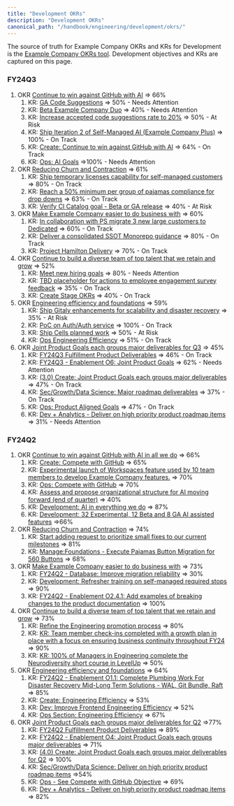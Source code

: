 ```yaml
---
title: "Development OKRs"
description: "Development OKRs"
canonical_path: "/handbook/engineering/development/okrs/"
---
```


The source of truth for Example Company OKRs and KRs for Development is the [Example Company OKRs tool](https://example_company.com/example_company-com/example_company-OKRs/-/issues/?sort=created_date&state=opened&label_name%5B%5D=vp-development&label_name%5B%5D=Department%3A%3ADevelopment&milestone_title=FY24-Q2&first_page_size=20). Development objectives and KRs are captured on this page.

### FY24Q3

1. OKR [Continue to win against GitHub with AI](https://example_company.com/example_company-com/example_company-OKRs/-/work_items/3674) => 66%
   1. KR: [GA Code Suggestions](https://example_company.com/example_company-com/example_company-OKRs/-/work_items/3896) => 50% - Needs Attention
   1. KR: [Beta Example Company Duo](https://example_company.com/example_company-com/example_company-OKRs/-/work_items/4045) => 40% - Needs Attention
   1. KR: [Increase accepted code suggestions rate to 20%](https://example_company.com/example_company-com/example_company-OKRs/-/work_items/3897) => 50% - At Risk
   1. KR: [Ship Iteration 2 of Self-Managed AI (Example Company Plus)](https://example_company.com/example_company-com/example_company-OKRs/-/work_items/3338) => 100% - On Track
   1. KR: [Create: Continue to win against GitHub with AI](https://example_company.com/example_company-com/example_company-OKRs/-/work_items/3278) => 64% - On Track
   1. KR: [Ops: AI Goals](https://example_company.com/example_company-com/example_company-OKRs/-/work_items/4018) =>100% - Needs Attention
1. OKR [Reducing Churn and Contraction](https://example_company.com/example_company-com/example_company-OKRs/-/work_items/3678) => 61%
   1. KR: [Ship temporary licenses capability for self-managed customers](https://example_company.com/example_company-com/example_company-OKRs/-/work_items/3884) => 80% - On Track
   1. KR: [Reach a 50% minimum per group of pajamas compliance for drop downs](https://example_company.com/example_company-com/example_company-OKRs/-/work_items/3885) => 63% - On Track
   1. KR: [Verify CI Catalog goal - Beta or GA release](https://example_company.com/example_company-com/example_company-OKRs/-/work_items/3886) => 40% - At Risk
1. OKR [Make Example Company easier to do business with](https://example_company.com/example_company-com/example_company-OKRs/-/work_items/3683) => 60%
   1. KR: [In collaboration with PS migrate 3 new large customers to Dedicated](https://example_company.com/example_company-com/example_company-OKRs/-/work_items/3892) => 60% - On Track
   1. KR: [Deliver a consolidated SSOT Monorepo guidance](https://example_company.com/example_company-com/example_company-OKRs/-/work_items/3448) => 80% - On Track
   1. KR: [Project Hamilton Delivery](https://example_company.com/example_company-com/example_company-OKRs/-/work_items/3894) => 70% - On Track
1. OKR [Continue to build a diverse team of top talent that we retain and grow](https://example_company.com/example_company-com/example_company-OKRs/-/work_items/3686) => 52%
   1. KR: [Meet new hiring goals](https://example_company.com/example_company-com/example_company-OKRs/-/work_items/3887) => 80% - Needs Attention
   1. KR: [TBD placeholder for actions to employee engagement survey feedback](https://example_company.com/example_company-com/example_company-OKRs/-/work_items/3890) => 35% - On Track
   1. KR: [Create Stage OKRs](https://example_company.com/example_company-com/example_company-OKRs/-/work_items/3279) => 40% - On Track
1. OKR [Engineering efficiency and foundations](https://example_company.com/example_company-com/example_company-OKRs/-/work_items/3898) => 59%
   1. KR: [Ship Gitaly enhancements for scalability and disaster recovery](https://example_company.com/example_company-com/example_company-OKRs/-/work_items/3441) => 35% - At Risk
   1. KR: [PoC on Auth/Auth service](https://example_company.com/example_company-com/example_company-OKRs/-/work_items/3900) => 100% - On Track
   1. KR: [Ship Cells planned work](https://example_company.com/example_company-com/example_company-OKRs/-/work_items/3388) => 50% - At Risk
   1. KR: [Ops Engineering Efficiency](https://example_company.com/example_company-com/example_company-OKRs/-/work_items/4021) => 51% - On Track
1. OKR [Joint Product Goals each groups major deliverables for Q3](https://example_company.com/example_company-com/example_company-OKRs/-/work_items/3901) => 45%
   1. KR: [FY24Q3 Fulfillment Product Deliverables](https://example_company.com/example_company-com/example_company-OKRs/-/work_items/3241) => 46% - On Track
   1. KR: [FY24Q3 - Enablement O6: Joint Product Goals](https://example_company.com/example_company-com/example_company-OKRs/-/work_items/3270) => 62% - Needs Attention
   1. KR: [(3.0) Create: Joint Product Goals each groups major deliverables](https://example_company.com/example_company-com/example_company-OKRs/-/work_items/3280) => 47% - On Track
   1. KR: [Sec/Growth/Data Science: Major roadmap deliverables](https://example_company.com/example_company-com/example_company-OKRs/-/work_items/3249) => 37% - On Track
   1. KR: [Ops: Product Aligned Goals](https://example_company.com/example_company-com/example_company-OKRs/-/work_items/4020) => 47% - On Track
   1. KR: [Dev + Analytics - Deliver on high priority product roadmap items](https://example_company.com/example_company-com/example_company-OKRs/-/work_items/3750) => 31% - Needs Attention

### FY24Q2

1. OKR [Continue to win against GitHub with AI in all we do](https://example_company.com/example_company-com/example_company-OKRs/-/work_items/2231) => 66%
   1. KR: [Create: Compete with GitHub](https://example_company.com/example_company-com/example_company-OKRs/-/work_items/1842) => 65%
   1. KR: [Experimental launch of Workspaces feature used by 10 team members to develop Example Company features.](https://example_company.com/example_company-com/example_company-OKRs/-/work_items/2430) => 70%
   1. KR: [Ops: Compete with GitHub](https://example_company.com/example_company-com/example_company-OKRs/-/work_items/2556) => 70%
   1. KR: [Assess and propose organizational structure for AI moving forward (end of quarter)](https://example_company.com/example_company-com/example_company-OKRs/-/work_items/2049) => 40%
   1. KR: [Development: AI in everything we do](https://example_company.com/example_company-com/example_company-OKRs/-/work_items/1792) => 87%
   1. KR: [Development: 32 Experimental, 12 Beta and 8 GA AI assisted features](https://example_company.com/example_company-com/example_company-OKRs/-/work_items/2048) =>66%
1. OKR [Reducing Churn and Contraction](https://example_company.com/example_company-com/example_company-OKRs/-/work_items/2434) => 74%
   1. KR: [Start adding request to prioritize small fixes to our current milestones](https://example_company.com/example_company-com/example_company-OKRs/-/work_items/2739) => 81%
   1. KR: [Manage:Foundations - Execute Pajamas Button Migration for 560 Buttons](https://example_company.com/example_company-com/example_company-OKRs/-/work_items/2030) => 68%
1. OKR [Make Example Company easier to do business with](https://example_company.com/example_company-com/example_company-OKRs/-/work_items/2440) => 73%
   1. KR: [FY24Q2 - Database: Improve migration reliability](https://example_company.com/example_company-com/example_company-OKRs/-/work_items/1927) => 30%
   1. KR: [Development: Refresher training on self-managed required stops](https://example_company.com/example_company-com/example_company-OKRs/-/work_items/1880) => 90%
   1. KR: [FY24Q2 - Enablement O2.4.1: Add examples of breaking changes to the product documentation](https://example_company.com/example_company-com/example_company-OKRs/-/work_items/1881) => 100%
1. OKR [Continue to build a diverse team of top talent that we retain and grow](https://example_company.com/example_company-com/example_company-OKRs/-/work_items/2443) => 73%
   1. KR: [Refine the Engineering promotion process](https://example_company.com/example_company-com/example_company-OKRs/-/work_items/2444) => 80%
   1. KR: [KR: Team member check-ins completed with a growth plan in place with a focus on ensuring business continuity throughout FY24](https://example_company.com/example_company-com/example_company-OKRs/-/work_items/2445) => 90%
   1. KR: [KR: 100% of Managers in Engineering complete the Neurodiversity short course in LevelUp](https://example_company.com/example_company-com/example_company-OKRs/-/work_items/2446) => 50%
1. OKR [Engineering efficiency and foundations](https://example_company.com/example_company-com/example_company-OKRs/-/work_items/2448) => 64%
   1. KR: [FY24Q2 - Enablement O1.1: Complete Plumbing Work For Disaster Recovery Mid-Long Term Solutions - WAL, Git Bundle, Raft](https://example_company.com/example_company-com/example_company-OKRs/-/work_items/1675) => 85%
   1. KR: [Create: Engineering Efficiency](https://example_company.com/example_company-com/example_company-OKRs/-/work_items/1844) => 53%
   1. KR: [Dev: Improve Frontend Engineering Efficiency](https://example_company.com/example_company-com/example_company-OKRs/-/work_items/2029) => 52%
   1. KR: [Ops Section: Engineering Efficiency](https://example_company.com/example_company-com/example_company-OKRs/-/work_items/2559) => 67%
1. OKR [Joint Product Goals each groups major deliverables for Q2](https://example_company.com/example_company-com/example_company-OKRs/-/work_items/1791) =>77%
   1. KR: [FY24Q2 Fulfillment Product Deliverables](https://example_company.com/example_company-com/example_company-OKRs/-/work_items/1816) => 89%
   1. KR: [FY24Q2 - Enablement O4: Joint Product Goals each groups major deliverables](https://example_company.com/example_company-com/example_company-OKRs/-/work_items/1821) => 71%
   1. KR: [(4.0) Create: Joint Product Goals each groups major deliverables for Q2](https://example_company.com/example_company-com/example_company-OKRs/-/work_items/1845) => 100%
   1. KR: [Sec/Growth/Data Science: Deliver on high priority product roadmap items](https://example_company.com/example_company-com/example_company-OKRs/-/work_items/1746) =>54%
   1. KR: [Ops - See Compete with GitHub Objective](https://example_company.com/example_company-com/example_company-OKRs/-/work_items/2306) => 69%
   1. KR: [Dev + Analytics - Deliver on high priority product roadmap items](https://example_company.com/example_company-com/example_company-OKRs/-/work_items/2982) => 82%
